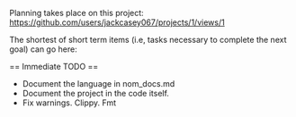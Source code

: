 
Planning takes place on this project: https://github.com/users/jackcasey067/projects/1/views/1

The shortest of short term items (i.e, tasks necessary to complete the next goal) 
can go here:

== Immediate TODO ==

- Document the language in nom_docs.md
- Document the project in the code itself.
- Fix warnings. Clippy. Fmt
